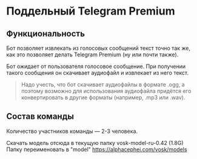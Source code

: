 # Поддельный Telegram Premium

## Функциональность

Бот позволяет извлекать из голосовых сообщений текст точно так же, как это позволяет делать Telegram Premium (ну или почти также).

Бот ожидает от пользователя голосовое сообщение. При получении такого сообщения он скачивает аудиофайл и извлекает из него текст.

> Надо учесть, что бот скачивает аудиофайлы в формате .ogg, а поэтому возможно для использования аудиофайла придётся его конвертировать в другие форматы (например, .mp3 или .wav).  

## Состав команды

Количество участников команды — 2-3 человека.










Скачать модель отсюда в текущую папку
vosk-model-ru-0.42 (1.8G)
Папку переименовать в "model"
https://alphacephei.com/vosk/models
